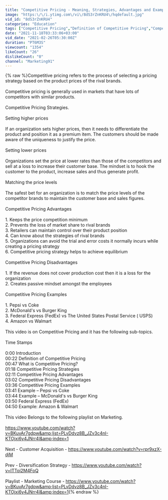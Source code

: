 ```yaml
---
title: "Competitive Pricing - Meaning, Strategies, Advantages and Examples of Fedex and Walmart (Video 226)"
image: "https:\/\/i.ytimg.com\/vi\/8dS3rZnKRU4\/hqdefault.jpg"
vid_id: "8dS3rZnKRU4"
categories: "Education"
tags: ["Competitive Pricing","Definition of Competitive Pricing","Competitive"]
date: "2021-11-18T03:33:06+03:00"
vid_date: "2021-02-26T05:30:00Z"
duration: "PT6M3S"
viewcount: "1354"
likeCount: "26"
dislikeCount: "0"
channel: "Marketing91"
---
```

{% raw %}Competitive pricing refers to the process of selecting a pricing strategy based on the product prices of the rival brands.<br /><br />Competitive pricing is generally used in markets that have lots of competitors with similar products.<br /><br />Competitive Pricing Strategies.<br /><br />Setting higher prices<br /><br />If an organization sets higher prices, then it needs to differentiate the product and position it as a premium item. The customers should be made aware of the uniqueness to justify the price.<br /><br />Setting lower prices<br /><br />Organizations set the price at lower rates than those of the competitors and sell at a loss to increase their customer base. The mindset is to hook the customer to the product, increase sales and thus generate profit.<br /><br />Matching the price levels<br /><br />The safest bet for an organization is to match the price levels of the competitor brands to maintain the customer base and sales figures.<br /><br />Competitive Pricing Advantages<br /><br />1. Keeps the price competition minimum<br />2. Prevents the loss of market share to rival brands<br />3. Retailers can maintain control over their product position<br />4. Can know about the strategies of rival brands<br />5. Organizations can avoid the trial and error costs it normally incurs while creating a pricing strategy<br />6. Competitive pricing strategy helps to achieve equilibrium<br /><br />Competitive Pricing Disadvantages<br /><br />1. If the revenue does not cover production cost then it is a loss for the organization<br />2. Creates passive mindset amongst the employees<br /><br />Competitive Pricing Examples<br /><br />1. Pepsi vs Coke<br />2. McDonald's vs Burger King<br />3. Federal Express (FedEx) vs The United States Postal Service ( USPS)<br />4. Amazon vs Walmart<br /><br />This video is on Competitive Pricing and it has the following sub-topics.<br /><br />Time Stamps<br /><br />0:00 Introduction  <br />00:22 Definition of Competitive Pricing<br />00:47 What is Competitive Pricing?<br />01:18 Competitive Pricing Strategies<br />02:11 Competitive Pricing Advantages <br />03:02 Competitive Pricing Disadvantages <br />03:36 Competitive Pricing Examples <br />03:41 Example – Pepsi vs Coke<br />03:44 Example – McDonald's vs Burger King<br />03:50 Federal Express (FedEx)<br />04:50 Example: Amazon &amp; Walmart<br /><br />This video Belongs to the following playlist on Marketing.<br /><br /><a rel="nofollow" target="blank" href="https://www.youtube.com/watch?v=BKuvAr7gdpw&amp;list=PLvDdvz8B_JZv3c4nI-KTOjxi6y4JNrr4l&amp;index=1">https://www.youtube.com/watch?v=BKuvAr7gdpw&amp;list=PLvDdvz8B_JZv3c4nI-KTOjxi6y4JNrr4l&amp;index=1</a><br /><br />Next - Customer Acquisition - <a rel="nofollow" target="blank" href="https://www.youtube.com/watch?v=rpr9xzX-djM">https://www.youtube.com/watch?v=rpr9xzX-djM</a><br /><br />Prev - Diversification Strategy - <a rel="nofollow" target="blank" href="https://www.youtube.com/watch?v=ITToi2M4FoQ">https://www.youtube.com/watch?v=ITToi2M4FoQ</a><br /><br />Playlist - Marketing Course - <a rel="nofollow" target="blank" href="https://www.youtube.com/watch?v=BKuvAr7gdpw&amp;list=PLvDdvz8B_JZv3c4nI-KTOjxi6y4JNrr4l&amp;index=1">https://www.youtube.com/watch?v=BKuvAr7gdpw&amp;list=PLvDdvz8B_JZv3c4nI-KTOjxi6y4JNrr4l&amp;index=1</a>{% endraw %}
